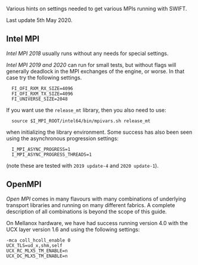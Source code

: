 Various hints on settings needed to get various MPIs running with SWIFT.

Last update 5th May 2020.


## Intel MPI

_Intel MPI 2018_ usually runs without any needs for special settings.

_Intel MPI 2019 and 2020_ can run for small tests, but without flags will
generally deadlock in the MPI exchanges of the engine, or worse. In that case
try the following settings.

```
  FI_OFI_RXM_RX_SIZE=4096
  FI_OFI_RXM_TX_SIZE=4096
  FI_UNIVERSE_SIZE=2048
```

If you want use the `release_mt` library, then you also need to use:

```
  source $I_MPI_ROOT/intel64/bin/mpivars.sh release_mt
```

when initializing the library environment. Some success has also been seen
using the asynchronous progression settings:

```
  I_MPI_ASYNC_PROGRESS=1
  I_MPI_ASYNC_PROGRESS_THREADS=1

```
(note these are tested with `2019 update-4` and `2020 update-1`).

## OpenMPI

_Open MPI_ comes in many flavours with many combinations of underlying
transport libraries and running on many different fabrics. A complete
description of all combinations is beyond the scope of this guide.

On Mellanox hardware, we have had success running version 4.0 with the
UCX layer version 1.6 and using the following settings:

```
-mca coll_hcoll_enable 0
UCX_TLS=ud_x,shm,self
UCX_RC_MLX5_TM_ENABLE=n
UCX_DC_MLX5_TM_ENABLE=n
```
